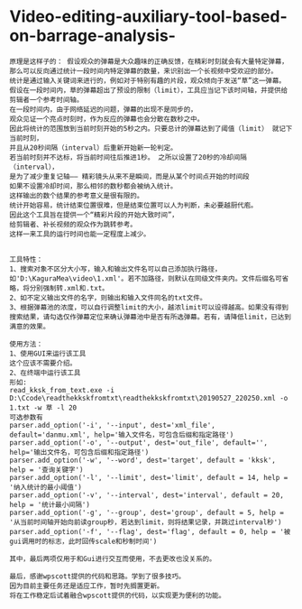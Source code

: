 # Video-editing-auxiliary-tool-based-on-barrage-analysis-
    原理是这样子的： 假设观众的弹幕是大众趣味的正确反馈，在精彩时刻就会有大量特定弹幕， 
    那么可以反向通过统计一段时间内特定弹幕的数量，来识别出一个长视频中受欢迎的部分。 
    统计是通过输入关键词来进行的，例如对于特别有趣的片段，观众倾向于发送“草”这一弹幕。 
    假设在一段时间内，草的弹幕超出了预设的限制（limit），工具应当记下该时间轴，并提供给剪辑者一个参考时间轴。 
    在一段时间内，由于网络延迟的问题，弹幕的出现不是同步的， 
    观众见证一个亮点时刻时，作为反应的弹幕也会分散在数秒之中。 
    因此将统计的范围放到当前时刻开始的5秒之内。只要总计的弹幕达到了阈值（limit） 就记下当前时刻，
    并且从20秒间隔（interval）后重新开始新一轮判定。
    若当前时刻并不达标，将当前时间往后推进1秒。 之所以设置了20秒的冷却间隔（interval），
    是为了减少重复记轴—— 精彩镜头从来不是瞬间，而是从某个时间点开始的时间段 
    如果不设置冷却时间，那么相邻的数秒都会被纳入统计。 
    这样输出的数个结果的参考意义是很有限的。 
    统计开始容易，统计结束位置很难，但是结束位置可以人为判断，未必要越厨代庖。 
    因此这个工具旨在提供一个“精彩片段的开始大致时间”， 
    给剪辑者、补长视频的观众作为跳转参考。 
    这样一来工具的运行时间也能一定程度上减少。
    
    
    工具特性：
    1、搜索对象不区分大小写，输入和输出文件名可以自己添加执行路径，如'D:\KaguraMea\video\1.xml'。若不加路径，则默认在同级文件夹内。文件后缀名可省略，将分别强制转.xml和.txt。
    2、如不定义输出文件的名字，则输出和输入文件同名的txt文件。
    3、根据弹幕池的浓度，可以自行调整limit的大小，越浓limit可以设得越高。如果没有得到搜索结果，请勾选仅作弹幕定位来确认弹幕池中是否有所选弹幕。若有，请降低limit，已达到满意的效果。
    
    使用方法：
    1、使用GUI来运行该工具
    这个应该不需要介绍。
    2、在终端中运行该工具
    形如:
    read_kksk_from_text.exe -i D:\Ccode\readthekkskfromtxt\readthekkskfromtxt\20190527_220250.xml -o 1.txt -w 草 -l 20
    可选参数有
    parser.add_option('-i', '--input', dest='xml_file', default='danmu.xml', help='输入文件名，可包含后缀和指定路径')
    parser.add_option('-o', '--output', dest='out_file', default='', help='输出文件名，可包含后缀和指定路径')
    parser.add_option('-w', '--word', dest='target', default = 'kksk', help = '查询关键字')
    parser.add_option('-l', '--limit', dest='limit', default = 14, help = '纳入统计的最小阈值')
    parser.add_option('-v', '--interval', dest='interval', default = 20, help = '统计最小间隔')
    parser.add_option('-g', '--group', dest='group', default = 5, help = '从当前时间轴开始向前读group秒，若达到limit，则将结果记录，并跳过interval秒')
    parser.add_option('-f', '--flag', dest='flag', default = 0, help = '被gui调用时的标志，此时回传scale和秒制时间')
    
    其中，最后两项仅用于和Gui进行交互而使用，不去更改也没关系的。
	
	最后，感谢wpscott提供的代码和思路。学到了很多技巧。
	因为目前主要任务还是适应工作，暂时先搁置更新。
	将在工作稳定后试着融合wpscott提供的代码，以实现更为便利的功能。
